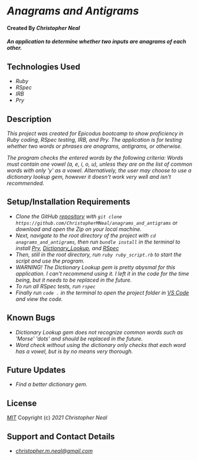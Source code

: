 # _Anagrams and Antigrams_

#### Created By _**Christopher Neal**_

#### _An application to determine whether two inputs are anagrams of each other._

## Technologies Used

* _Ruby_
* _RSpec_
* _IRB_
* _Pry_

## Description

_This project was created for Epicodus bootcamp to show proficiency in Ruby coding, RSpec testing, IRB, and Pry. The application is for testing whether two words or phrases are anagrams, antigrams, or otherwise._

_The program checks the entered words by the following criteria:_
_Words must contain one vowel (a, e, i, o, u), unless they are on the list of common words with only 'y' as a vowel._
_Alternatively, the user may choose to use a dictionary lookup gem, however it doesn't work very well and isn't recommended._

## Setup/Installation Requirements

* _Clone the GitHub [repository](https://github.com/christophermneal/anagrams_and_antigrams) with `git clone https://github.com/ChristopherMNeal/anagrams_and_antigrams` or download and open the Zip on your local machine._
* _Next, navigate to the root directory of the project with `cd anagrams_and_antigrams`, then run `bundle install` in the terminal to install [Pry](https://pry.github.io/), [Dictionary_Lookup](https://github.com/nitishparkar/dictionary-lookup-rb), and [RSpec](https://rubygems.org/gems/rspec/versions/3.5.0)_
* _Then, still in the root directory, run `ruby ruby_script.rb` to start the script and use the program._
* _WARNING! The Dictionary Lookup gem is pretty abysmal for this application. I can't recommend using it. I left it in the code for the time being, but it needs to be replaced in the future._
* _To run all RSpec tests, run `rspec`_
* _Finally run `code .` in the terminal to open the project folder in [VS Code](https://code.visualstudio.com/) and view the code._

## Known Bugs

* _Dictionary Lookup gem does not recognize common words such as 'Morse' 'dots' and should be replaced in the future._
* _Word check without using the dictionary only checks that each word has a vowel, but is by no means very thorough._

## Future Updates

* _Find a better dictionary gem._

## License

_[MIT](https://opensource.org/licenses/MIT)_
Copyright (c) _2021_ _Christopher Neal_

## Support and Contact Details
* _[christopher.m.neal@gmail.com](mailto:christopher.m.neal@gmail.com)_
